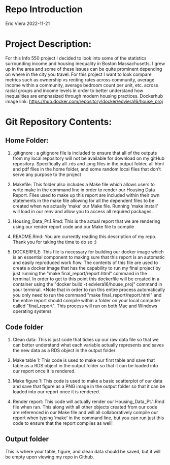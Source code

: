 Repo Introduction
================
Eric Viera
2022-11-21

# Project Description:

For this Info 550 project I decided to look into some of the statistics
surrounding income and housing inequality in Boston Massachusetts. I
grew up in the area and some of these issues can be quite prominent
depending on where in the city you travel. For this project I want to
look compare metrics such as ownership vs renting rates across
community, average income within a community, average bedroom count per
unit, etc. across racial groups and income levels in order to better
understand how inequalities are emphasized through modern housing
practices.
Dockerhub image link: https://hub.docker.com/repository/docker/edviera16/house_proj

# Git Repository Contents:

## Home Folder:

1)  .gitignore : a gitignore file is included to ensure that all of the
    outputs from my local repository will not be available for download
    on my gitHub repository. Specifically all .rds and .png files in the
    output folder, all html and pdf files in the home folder, and some
    random local files that don’t serve any purpose to the project

2)  Makefile: This folder also includes a Make file which allows users
    to write make in the command line in order to render our Housing
    Data Report. Files used to make up this report are included within
    their own statements in the make file allowing for all the dependent
    files to be created when we actually ‘make’ our Make file.
    Running 'make install' will load in our renv and allow you to access all required packages. 

3)  Housing_Data_Pt.1.Rmd: This is the actual report that we are
    rendering using our render report code and our Make file to compile

4)  README.Rmd: You are currently reading this description of my repo.
    Thank you for taking the time to do so ;)
    
5)  DOCKERFILE: This file is necessary for building our docker image which is an essential            component to making sure that this report is an automatic and easily reproduced work flow.
    The contents of this file are used to create a docker image that has the capability to run my     final project by just running the "make final_report/report.html" command in the terminal. In     order to get to this point this dockerfile will be created in a container using the
    "docker build -t edviera16/house_proj" command in your terminal.
    *Note that in order to run this entire process automatically you only need to run the command 
    "make final_report/report.html" and the entire report should compile within a folder on your      local computer called "final_report". This process will run on both Mac and Windows operating systems

## Code folder

1)  Clean data: This is just code that tidies up our raw data file so
    that we can better understand what each variable actually represents
    and saves the new data as a RDS object in the output folder

2)  Make table 1: This code is used to make our first table and save
    that table as a RDS object in the output folder so that it can be
    loaded into our report once it is rendered.

3)  Make figure 1: This code is used to make a basic scatterplot of our
    data and save that figure as a PNG image in the output folder so
    that it can be loaded into our report once it is rendered.

4)  Render report: This code will actually render our
    Housing_Data_Pt.1.Rmd file when ran. This along with all other
    objects created from our code are referenced in our Make file and
    will all collaboratively compile our report when typing ‘make’ in
    the command line, but you can run just this code to ensure that the
    report compiles as well!

## Output folder

This is where your table, figure, and clean data should be saved, but it
will be empty upon viewing my repo in Github.
